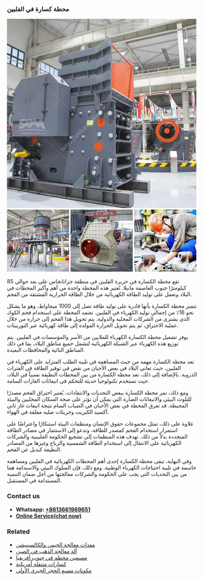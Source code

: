 <h3>محطة كسارة في الفلبين</h3><img src='1701853382.jpg' alt=''><p>تقع محطة الكسارة في جزيرة الفلبين في منطقة جزاتانجاس على بعد حوالي 85 كيلومترًا جنوب العاصمة مانيلا. تُعتبر هذه المحطة واحدة من أهم وأكبر المحطات في البلاد وتعمل على توليد الطاقة الكهربائية من خلال الطاقة الحرارية المشتقة من الفحم.</p><p>تتميز محطة الكسارة بأنها قادرة على توليد طاقة تصل إلى 1000 ميجاواط، وهو ما يشكل نحو 16٪ من إجمالي توليد الكهرباء في الفلبين. تعتمد المحطة على استخدام فحم الكوك الذي يشترى من الشركات المحلية والدولية. يتم تحويل هذا الفحم إلى حرارة من خلال عملية الاحتراق، ثم يتم تحويل الحرارة المولدة إلى طاقة كهربائية عبر التوربينات.</p><p>يوفر تشغيل محطة الكسارة الكهرباء للملايين من الأسر والمؤسسات في الفلبين. يتم توزيع هذه الكهرباء عبر الشبكة الكهربائية لتشمل جميع مناطق البلاد، بما في ذلك المناطق النائية والمحافظات البعيدة.</p><p>تعد محطة الكسارة مهمة من حيث المساهمة في تلبية الطلب المتزايد على الكهرباء في الفلبين، حيث تعاني البلاد في بعض الأحيان من نقص في توفير الطاقة في الفترات الذروية. بالإضافة إلى ذلك، تعد محطة الكسارة من بين المحطات النظيفة نسبياً في البلاد، حيث تستخدم تكنولوجيا حديثة للتحكم في انبعاثات الغازات السامة.</p><p>ومع ذلك، تمر محطة الكسارة ببعض التحديات والانتقادات. يُعتبر احتراق الفحم مصدرًا للتلوث البيئي والانبعاثات الضارة التي يمكن أن تؤثر على صحة السكان المحليين والبيئة المحيطة. قد تغرق المحطة في بعض الأحيان في الضباب السام نتيجة انبعاث غاز ثاني أكسيد الكبريت وجزيئات صلبة معلقة في الهواء.</p><p>علاوة على ذلك، تمثل مجموعات حقوق الإنسان ومنظمات البيئة استنكارًا واعتراضًا على استمرار استخدام الفحم كمصدر للطاقة، وتدعو إلى الاستثمار في مصادر الطاقة المتجددة بدلاً من ذلك. تهدف هذه المنظمات إلى تشجيع الحكومة الفلبينية والشركات الكهربائية على الانتقال إلى استخدام الطاقة الشمسية والرياح وغيرها من المصادر النظيفة كبديل عن الفحم.</p><p>وفي النهاية، تبقى محطة الكسارة إحدى أهم المحطات الكهربائية في الفلبين ومساهمة حاسمة في تلبية احتياجات الكهرباء الوطنية. ومع ذلك، فإن السلوك البيئي والاستدامة هما من بين التحديات التي يجب على الحكومة والشركات معالجتها من أجل ضمان التنمية المستدامة في المستقبل.</p><h3>Contact us</h3><ul><li><strong>Whatsapp:&nbsp;<a href="https://wa.me/8613661969651">+8613661969651</a></strong></li><li><a href="https://swt.shibang-china.com/?git&amp;zhl&amp;محطة كسارة في الفلبين"><strong>Online Service(chat now)</strong></a></li></ul><h3>Related</h3><ul><li><a href='معدات معالجة الجبس والكالسينيشن.md'>معدات معالجة الجبس والكالسينيشن</a></li><li><a href='آلة معالجة الذهب في الصين.md'>آلة معالجة الذهب في الصين</a></li><li><a href='مصنعين محطم في جنوب أفريقيا.md'>مصنعين محطم في جنوب أفريقيا</a></li><li><a href='كسارات متنقلة أمريكية.md'>كسارات متنقلة أمريكية</a></li><li><a href='مكونات مصنع الحجر الجيري الأولي.md'>مكونات مصنع الحجر الجيري الأولي</a></li></ul>